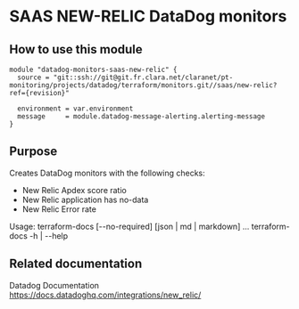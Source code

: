 # SAAS NEW-RELIC DataDog monitors

## How to use this module

```
module "datadog-monitors-saas-new-relic" {
  source = "git::ssh://git@git.fr.clara.net/claranet/pt-monitoring/projects/datadog/terraform/monitors.git//saas/new-relic?ref={revision}"

  environment = var.environment
  message     = module.datadog-message-alerting.alerting-message
}

```

## Purpose

Creates DataDog monitors with the following checks:

- New Relic Apdex score ratio
- New Relic application has no-data
- New Relic Error rate

Usage:
    terraform-docs [--no-required] [json | md | markdown] <path>...
    terraform-docs -h | --help
    
## Related documentation

Datadog Documentation https://docs.datadoghq.com/integrations/new_relic/